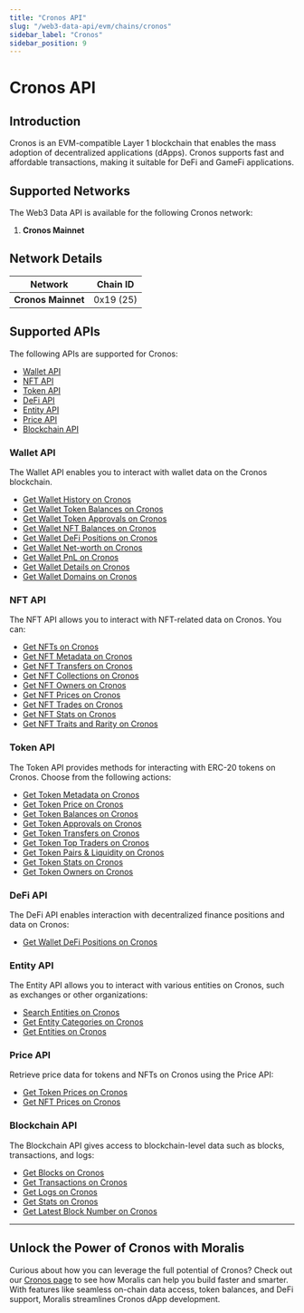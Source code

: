 ```yaml
---
title: "Cronos API"
slug: "/web3-data-api/evm/chains/cronos"
sidebar_label: "Cronos"
sidebar_position: 9
---
```


# Cronos API

## Introduction

Cronos is an EVM-compatible Layer 1 blockchain that enables the mass adoption of decentralized applications (dApps). Cronos supports fast and affordable transactions, making it suitable for DeFi and GameFi applications.

## Supported Networks

The Web3 Data API is available for the following Cronos network:

1. **Cronos Mainnet**

## Network Details

| Network | Chain ID |
| ---- | ---- |
| **Cronos Mainnet** | 0x19 (25) |

## Supported APIs

The following APIs are supported for Cronos:


  - <a href="/web3-data-api/evm/reference#wallet-api">Wallet API</a>
  - <a href="/web3-data-api/evm/reference#nft-api">NFT API</a>
  - <a href="/web3-data-api/evm/reference#token-api">Token API</a>
  - <a href="/web3-data-api/evm/reference#defi-api">DeFi API</a>
  - <a href="/web3-data-api/evm/reference#entity-api">Entity API</a>
  - <a href="/web3-data-api/evm/reference#price-api">Price API</a>
  - <a href="/web3-data-api/evm/reference#blockchain-api">Blockchain API</a>


### Wallet API

The Wallet API enables you to interact with wallet data on the Cronos blockchain.


  - <a href="/web3-data-api/evm/reference#get-wallet-history">Get Wallet History on Cronos</a>
  - <a href="/web3-data-api/evm/reference#get-wallet-token-balances">Get Wallet Token Balances on Cronos</a>
  - <a href="/web3-data-api/evm/reference#get-wallet-token-approvals">Get Wallet Token Approvals on Cronos</a>
  - <a href="/web3-data-api/evm/reference#get-wallet-nfts">Get Wallet NFT Balances on Cronos</a>
  - <a href="/web3-data-api/evm/reference#get-wallet-defi-positions">Get Wallet DeFi Positions on Cronos</a>
  - <a href="/web3-data-api/evm/reference#get-wallet-net-worth">Get Wallet Net-worth on Cronos</a>
  - <a href="/web3-data-api/evm/reference#get-wallet-pnl">Get Wallet PnL on Cronos</a>
  - <a href="/web3-data-api/evm/reference#get-wallet-details">Get Wallet Details on Cronos</a>
  - <a href="/web3-data-api/evm/reference#get-wallet-domains">Get Wallet Domains on Cronos</a>


### NFT API

The NFT API allows you to interact with NFT-related data on Cronos. You can:


  - <a href="/web3-data-api/evm/reference#get-nfts">Get NFTs on Cronos</a>
  - <a href="/web3-data-api/evm/reference#get-nft-metadata">Get NFT Metadata on Cronos</a>
  - <a href="/web3-data-api/evm/reference#get-nft-transfers">Get NFT Transfers on Cronos</a>
  - <a href="/web3-data-api/evm/reference#get-nft-collections">Get NFT Collections on Cronos</a>
  - <a href="/web3-data-api/evm/reference#get-nft-owners">Get NFT Owners on Cronos</a>
  - <a href="/web3-data-api/evm/reference#get-nft-prices">Get NFT Prices on Cronos</a>
  - <a href="/web3-data-api/evm/reference#get-nft-trades">Get NFT Trades on Cronos</a>
  - <a href="/web3-data-api/evm/reference#get-nft-stats">Get NFT Stats on Cronos</a>
  - <a href="/web3-data-api/evm/reference#get-nft-traits-and-rarity">Get NFT Traits and Rarity on Cronos</a>


### Token API

The Token API provides methods for interacting with ERC-20 tokens on Cronos. Choose from the following actions:


  - <a href="/web3-data-api/evm/reference#get-token-metadata">Get Token Metadata on Cronos</a>
  - <a href="/web3-data-api/evm/reference#get-token-price">Get Token Price on Cronos</a>
  - <a href="/web3-data-api/evm/reference#get-token-balances">Get Token Balances on Cronos</a>
  - <a href="/web3-data-api/evm/reference#get-token-approvals">Get Token Approvals on Cronos</a>
  - <a href="/web3-data-api/evm/reference#get-token-transfers">Get Token Transfers on Cronos</a>
  - <a href="/web3-data-api/evm/reference#get-token-top-traders">Get Token Top Traders on Cronos</a>
  - <a href="/web3-data-api/evm/reference#get-token-pairs--liquidity">Get Token Pairs & Liquidity on Cronos</a>
  - <a href="/web3-data-api/evm/reference#get-token-stats">Get Token Stats on Cronos</a>
  - <a href="/web3-data-api/evm/reference#get-token-owners">Get Token Owners on Cronos</a>


### DeFi API

The DeFi API enables interaction with decentralized finance positions and data on Cronos:


  - <a href="/web3-data-api/evm/reference#get-wallet-defi-positions">Get Wallet DeFi Positions on Cronos</a>


### Entity API

The Entity API allows you to interact with various entities on Cronos, such as exchanges or other organizations:


  - <a href="/web3-data-api/evm/reference#search-entities">Search Entities on Cronos</a>
  - <a href="/web3-data-api/evm/reference#get-entity-categories">Get Entity Categories on Cronos</a>
  - <a href="/web3-data-api/evm/reference#get-entities">Get Entities on Cronos</a>


### Price API

Retrieve price data for tokens and NFTs on Cronos using the Price API:


  - <a href="/web3-data-api/evm/reference#get-token-prices">Get Token Prices on Cronos</a>
  - <a href="/web3-data-api/evm/reference#get-nft-prices">Get NFT Prices on Cronos</a>


### Blockchain API

The Blockchain API gives access to blockchain-level data such as blocks, transactions, and logs:


  - <a href="/web3-data-api/evm/reference#get-blocks">Get Blocks on Cronos</a>
  - <a href="/web3-data-api/evm/reference#get-transactions">Get Transactions on Cronos</a>
  - <a href="/web3-data-api/evm/reference#get-logs">Get Logs on Cronos</a>
  - <a href="/web3-data-api/evm/reference#get-stats">Get Stats on Cronos</a>
  - <a href="/web3-data-api/evm/reference#get-latest-block-number">Get Latest Block Number on Cronos</a>


---

## Unlock the Power of Cronos with Moralis

Curious about how you can leverage the full potential of Cronos? Check out our [Cronos page](https://developers.moralis.com/chains/cronos/) to see how Moralis can help you build faster and smarter. With features like seamless on-chain data access, token balances, and DeFi support, Moralis streamlines Cronos dApp development.
